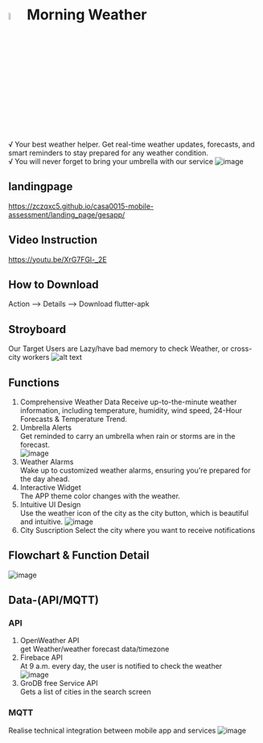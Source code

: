 # <img src="https://github.com/zczqxc5/casa0015-mobile-assessment/blob/main/Resourses/Untitled-1.png" width=6% height=6%> Morning Weather
√ Your best weather helper. Get real-time weather updates, forecasts, and smart reminders to stay prepared for any weather condition.  
√ You will never forget to bring your umbrella with our service
![image](https://github.com/zczqxc5/casa0015-mobile-assessment/assets/146037962/69e7a35b-3c69-44e2-a63c-d7b1b99dc97a)

## landingpage
https://zczqxc5.github.io/casa0015-mobile-assessment/landing_page/gesapp/

## Video Instruction
https://youtu.be/XrG7FGl-_2E

## How to Download
Action --> Details --> Download flutter-apk

## Stroyboard
Our Target Users are Lazy/have bad memory to check Weather, or cross-city workers
![alt text](https://github.com/zczqxc5/casa0015-mobile-assessment/blob/main/Resourses/storyboard.jpg)



## Functions
1. Comprehensive Weather Data
   Receive up-to-the-minute weather information, including temperature, humidity, wind speed, 24-Hour Forecasts & Temperature Trend.
2. Umbrella Alerts  
   Get reminded to carry an umbrella when rain or storms are in the forecast.  
   ![image](https://github.com/zczqxc5/casa0015-mobile-assessment/assets/146037962/124f1445-d2fb-47b6-892f-4c8dfde1e652)
3. Weather Alarms  
   Wake up to customized weather alarms, ensuring you're prepared for the day ahead.  
4. Interactive Widget  
   The APP theme color changes with the weather.  
5. Intuitive UI Design  
   Use the weather icon of the city as the city button, which is beautiful and intuitive.
   ![image](https://github.com/zczqxc5/casa0015-mobile-assessment/assets/146037962/e8f09b4d-02c1-49e1-b8cd-61e21549b32c)
6. City Suscription
   Select the city where you want to receive notifications

## Flowchart & Function Detail
![image](https://github.com/zczqxc5/casa0015-mobile-assessment/assets/146037962/62595764-ffe1-429d-8f3d-5b5afdfb3024)

## Data-(API/MQTT)
### API
1. OpenWeather API  
   get Weather/weather forecast data/timezone  
3. Firebace API  
   At 9 a.m. every day, the user is notified to check the weather  
   ![image](https://github.com/zczqxc5/casa0015-mobile-assessment/assets/146037962/b678f608-e62a-498b-ba46-3d37097757e6)
5. GroDB free Service API  
   Gets a list of cities in the search screen  

### MQTT
Realise technical integration between mobile app and services
![image](https://github.com/zczqxc5/casa0015-mobile-assessment/assets/146037962/dbbb1864-bc6e-4821-a744-e88b9fa3f7c5)

